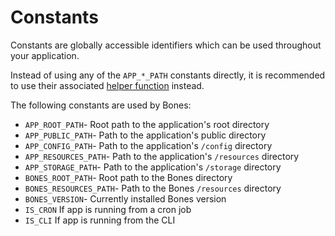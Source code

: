 # Constants

Constants are globally accessible identifiers which can be used throughout your application.

Instead of using any of the `APP_*_PATH` constants directly, it is recommended to use their associated [helper function](helpers.md) instead.

The following constants are used by Bones:

- `APP_ROOT_PATH`- Root path to the application's root directory
- `APP_PUBLIC_PATH`- Path to the application's public directory
- `APP_CONFIG_PATH`- Path to the application's `/config` directory
- `APP_RESOURCES_PATH`- Path to the application's `/resources` directory
- `APP_STORAGE_PATH`- Path to the application's `/storage` directory
- `BONES_ROOT_PATH`- Root path to the Bones directory
- `BONES_RESOURCES_PATH`- Path to the Bones `/resources` directory
- `BONES_VERSION`- Currently installed Bones version
- `IS_CRON` If app is running from a cron job
- `IS_CLI` If app is running from the CLI
